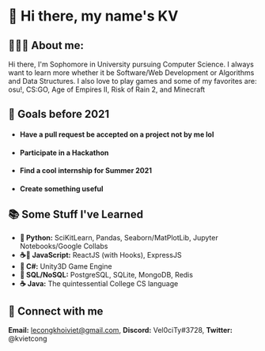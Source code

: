# 👋 Hi there, my name's KV

## 👨🏻‍💻 About me:

Hi there, I'm Sophomore in University pursuing Computer Science.
I always want to learn more whether it be Software/Web Development or
Algorithms and Data Structures. I also love to play games and some of
my favorites are: osu!, CS:GO, Age of Empires II, Risk of Rain 2, and
Minecraft

## 🥇 Goals before 2021

- #### Have a pull request be accepted on a project not by me lol
- #### Participate in a Hackathon
- #### Find a cool internship for Summer 2021
- #### Create something useful

## 📚 Some Stuff I've Learned

- **🐍 Python:** SciKitLearn, Pandas, Seaborn/MatPlotLib,
Jupyter Notebooks/Google Collabs
- **☕📜 JavaScript:** ReactJS (with Hooks), ExpressJS
- **🎼 C#:** Unity3D Game Engine
- **💾 SQL/NoSQL:** PostgreSQL, SQLite, MongoDB, Redis
- **☕ Java:** The quintessential College CS language

## 🔌 Connect with me
**Email:** lecongkhoiviet@gmail.com, **Discord:** Vel0ciTy#3728,
**Twitter:** @kvietcong
